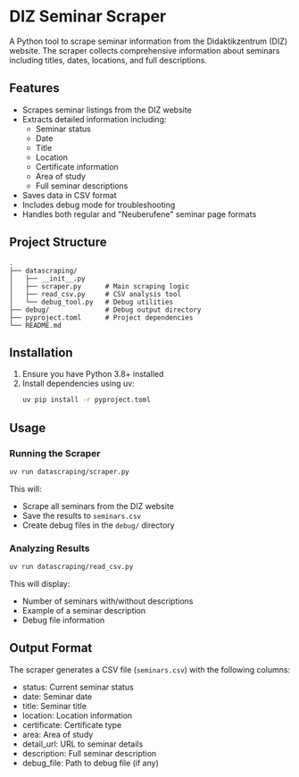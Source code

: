 # DIZ Seminar Scraper

A Python tool to scrape seminar information from the Didaktikzentrum (DIZ) website. The scraper collects comprehensive information about seminars including titles, dates, locations, and full descriptions.

## Features

- Scrapes seminar listings from the DIZ website
- Extracts detailed information including:
  - Seminar status
  - Date
  - Title
  - Location
  - Certificate information
  - Area of study
  - Full seminar descriptions
- Saves data in CSV format
- Includes debug mode for troubleshooting
- Handles both regular and "Neuberufene" seminar page formats

## Project Structure

```
.
├── datascraping/
│   ├── __init__.py
│   ├── scraper.py      # Main scraping logic
│   ├── read_csv.py     # CSV analysis tool
│   └── debug_tool.py   # Debug utilities
├── debug/              # Debug output directory
├── pyproject.toml      # Project dependencies
└── README.md
```

## Installation

1. Ensure you have Python 3.8+ installed
2. Install dependencies using uv:
   ```bash
   uv pip install -r pyproject.toml
   ```

## Usage

### Running the Scraper

```bash
uv run datascraping/scraper.py
```

This will:
- Scrape all seminars from the DIZ website
- Save the results to `seminars.csv`
- Create debug files in the `debug/` directory

### Analyzing Results

```bash
uv run datascraping/read_csv.py
```

This will display:
- Number of seminars with/without descriptions
- Example of a seminar description
- Debug file information

## Output Format

The scraper generates a CSV file (`seminars.csv`) with the following columns:
- status: Current seminar status
- date: Seminar date
- title: Seminar title
- location: Location information
- certificate: Certificate type
- area: Area of study
- detail_url: URL to seminar details
- description: Full seminar description
- debug_file: Path to debug file (if any)
